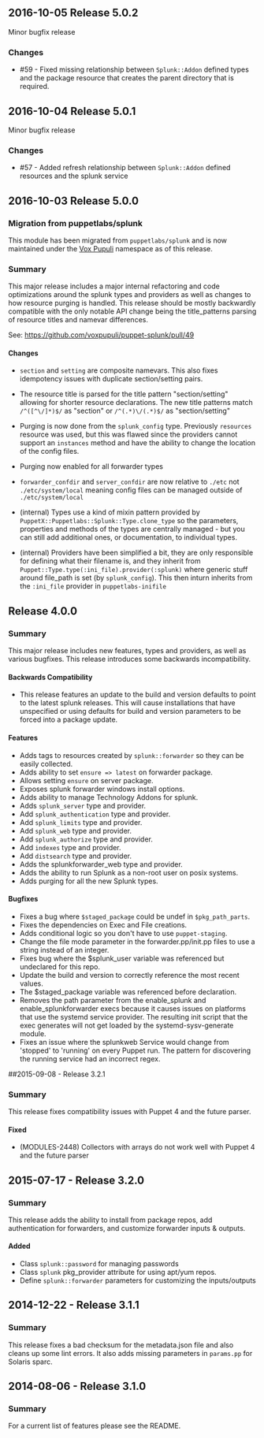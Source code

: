 ## 2016-10-05 Release 5.0.2

Minor bugfix release

### Changes

- #59 - Fixed missing relationship between `Splunk::Addon` defined types and the package resource that creates the parent directory that is required.


## 2016-10-04 Release 5.0.1

Minor bugfix release

### Changes

- #57 - Added refresh relationship between `Splunk::Addon` defined resources and the splunk service


## 2016-10-03 Release 5.0.0

### Migration from puppetlabs/splunk

This module has been migrated from `puppetlabs/splunk` and is now maintained under the [Vox Pupuli](https://voxpupuli.org) namespace as of this release.

### Summary

This major release includes a major internal refactoring and code optimizations around the splunk types and providers as well as changes to how resource purging is handled.  This release should be mostly backwardly compatible with the only notable API change being the title_patterns parsing of resource titles and namevar differences.

See: https://github.com/voxpupuli/puppet-splunk/pull/49

#### Changes
 
- `section` and `setting` are composite namevars.  This also fixes idempotency issues with duplicate section/setting pairs.
- The resource title is parsed for the title pattern "section/setting" allowing for shorter resource declarations. The new title patterns match `/^([^\/]*)$/` as "section" or `/^(.*)\/(.*)$/` as "section/setting" 
- Purging is now done from the `splunk_config` type.  Previously `resources` resource was used, but this was flawed since the providers cannot support an `instances` method and have the ability to change the location of the config files.
- Purging now enabled for all forwarder types
- `forwarder_confdir` and `server_confdir` are now relative to `./etc` not `./etc/system/local` meaning config files can be managed outside of `./etc/system/local`

- (internal) Types use a kind of mixin pattern provided by `PuppetX::Puppetlabs::Splunk::Type.clone_type` so the parameters, properties and methods of the types are centrally managed - but you can still add additional ones, or documentation, to individual types.
- (internal) Providers have been simplified a bit, they are only responsible for defining what their filename is, and they inherit from `Puppet::Type.type(:ini_file).provider(:splunk)` where generic stuff around file_path is set (by `splunk_config`).  This then inturn inherits from the `:ini_file` provider in `puppetlabs-inifile`



## Release 4.0.0
### Summary
This major release includes new features, types and providers, as well as various bugfixes. This release introduces some backwards incompatibility.

#### Backwards Compatibility
- This release features an update to the build and version defaults to point to the latest splunk releases. This will cause installations that have unspecified or using defaults for build and version parameters to be forced into a package update.

#### Features
- Adds tags to resources created by `splunk::forwarder` so they can be easily collected.
- Adds ability to set `ensure => latest` on forwarder package.
- Allows setting `ensure` on server package.
- Exposes splunk forwarder windows install options.
- Adds ability to manage Technology Addons for splunk.
- Adds `splunk_server` type and provider.
- Add `splunk_authentication` type and provider.
- Add `splunk_limits` type and provider.
- Add `splunk_web` type and provider.
- Add `splunk_authorize` type and provider.
- Add `indexes` type and provider.
- Add `distsearch` type and provider.
- Adds the splunkforwarder_web type and provider.
- Adds the ability to run Splunk as a non-root user on posix systems.
- Adds purging for all the new Splunk types.

#### Bugfixes
- Fixes a bug where `$staged_package` could be undef in `$pkg_path_parts`.
- Fixes the dependencies on Exec and File creations.
- Adds conditional logic so you don't have to use `puppet-staging`.
- Change the file mode parameter in the forwarder.pp/init.pp files to
  use a string instead of an integer.
- Fixes bug where the $splunk_user variable was referenced but undeclared for this repo.
- Update the build and version to correctly reference the most recent values.
- The $staged_package variable was referenced before declaration.
- Removes the path parameter from the enable_splunk and enable_splunkforwarder execs because it causes issues on platforms that use the systemd service provider. The resulting init script that the exec generates will not get loaded by the systemd-sysv-generate module.
- Fixes an issue where the splunkweb Service would change from 'stopped' to 'running' on every Puppet run. The pattern for discovering the running service had an incorrect regex.

##2015-09-08 - Release 3.2.1
### Summary
This release fixes compatibility issues with Puppet 4 and the future parser.

#### Fixed
- (MODULES-2448) Collectors with arrays do not work well with Puppet 4 and the future parser

## 2015-07-17 - Release 3.2.0
### Summary
This release adds the ability to install from package repos, add authentication for forwarders, and customize forwarder inputs & outputs.

#### Added
- Class `splunk::password` for managing passwords
- Class `splunk` pkg\_provider attribute for using apt/yum repos.
- Define `splunk::forwarder` parameters for customizing the inputs/outputs

## 2014-12-22 - Release 3.1.1
### Summary

This release fixes a bad checksum for the metadata.json file and also cleans up some lint errors. It also adds missing parameters in `params.pp` for Solaris sparc.

## 2014-08-06 - Release 3.1.0
### Summary

For a current list of features please see the README.
